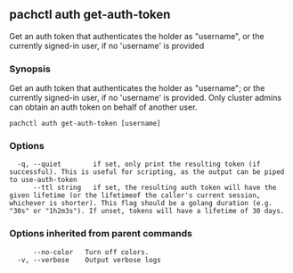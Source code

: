 ## pachctl auth get-auth-token

Get an auth token that authenticates the holder as "username", or the currently signed-in user, if no 'username' is provided

### Synopsis


Get an auth token that authenticates the holder as "username"; or the currently signed-in user, if no 'username' is provided. Only cluster admins can obtain an auth token on behalf of another user.

```
pachctl auth get-auth-token [username]
```

### Options

```
  -q, --quiet        if set, only print the resulting token (if successful). This is useful for scripting, as the output can be piped to use-auth-token
      --ttl string   if set, the resulting auth token will have the given lifetime (or the lifetimeof the caller's current session, whichever is shorter). This flag should be a golang duration (e.g. "30s" or "1h2m3s"). If unset, tokens will have a lifetime of 30 days.
```

### Options inherited from parent commands

```
      --no-color   Turn off colors.
  -v, --verbose    Output verbose logs
```

